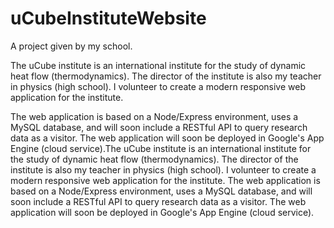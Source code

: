 # uCubeInstituteWebsite
A project given by my school. 


The uCube institute is an international institute for the study of dynamic heat flow (thermodynamics). The director of the institute is also my teacher in physics (high school). I volunteer to create a modern responsive web application for the institute. 

The web application is based on a Node/Express environment, uses a MySQL database, and will soon include a RESTful API to query research data as a visitor. The web application will soon be deployed in Google's App Engine (cloud service).The uCube institute is an international institute for the study of dynamic heat flow (thermodynamics). The director of the institute is also my teacher in physics (high school). I volunteer to create a modern responsive web application for the institute. The web application is based on a Node/Express environment, uses a MySQL database, and will soon include a RESTful API to query research data as a visitor. The web application will soon be deployed in Google's App Engine (cloud service).

